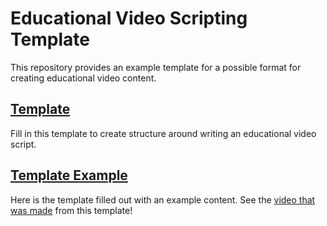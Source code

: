 # Educational Video Scripting Template
This repository provides an example template for a possible format for creating educational video content.

## [Template](educational-video-script-template.md)
Fill in this template to create structure around writing an educational video script.

## [Template Example](example-video-script-template.md)
Here is the template filled out with an example content. See the [video that was made](https://www.youtube.com/watch?v=ZiugtHDctFk) from this template! 

